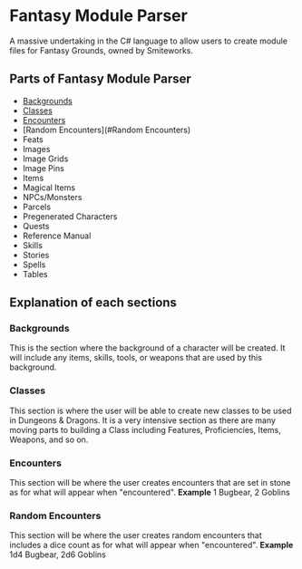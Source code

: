 # Fantasy Module Parser
A massive undertaking in the C# language to allow users to create module files for Fantasy Grounds, owned by Smiteworks.

## Parts of Fantasy Module Parser
- [Backgrounds](#Backgrounds)
- [Classes](#Classes)
- [Encounters](#Encounters)
- [Random Encounters](#Random Encounters)
- Feats
- Images
- Image Grids
- Image Pins
- Items
- Magical Items
- NPCs/Monsters
- Parcels
- Pregenerated Characters
- Quests
- Reference Manual
- Skills
- Stories
- Spells
- Tables

## Explanation of each sections

### Backgrounds
This is the section where the background of a character will be created. It will include any items, skills, tools, or weapons that are used by this background.

### Classes
This section is where the user will be able to create new classes to be used in Dungeons & Dragons. It is a very intensive section as there are many moving parts to building a Class including Features, Proficiencies, Items, Weapons, and so on. 

### Encounters
This section will be where the user creates encounters that are set in stone as for what will appear when "encountered".
**Example**
1 Bugbear, 2 Goblins

### Random Encounters
This section will be where the user creates random encounters that includes a dice count as for what will appear when "encountered".
**Example**
1d4 Bugbear, 2d6 Goblins
